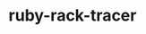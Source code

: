 ---
title: ruby-rack-tracer
registryType: instrumentation
tags:
  - opentracing
  
  - Ruby
  
repo: https://github.com/opentracing-contrib/ruby-rack-tracer
license: MIT License
description: 
authors: OpenTracing Contributors
otVersion: latest
---